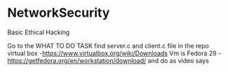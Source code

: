 # NetworkSecurity
Basic Ethical Hacking 

Go to the WHAT TO DO TASK 
find server.c and client.c file in the repo
virtual box -https://www.virtualbox.org/wiki/Downloads
Vm is Fedora 29 -https://getfedora.org/en/workstation/download/
and do as video says
